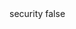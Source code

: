 <?xml version="1.0" encoding="UTF-8"?>
<CustomMetadata xmlns="http://soap.sforce.com/2006/04/metadata">
    <label>security</label>
    <protected>false</protected>
</CustomMetadata>
